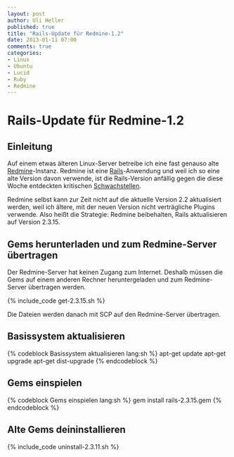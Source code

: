 ```yaml
---
layout: post
author: Uli Heller
published: true
title: "Rails-Update für Redmine-1.2"
date: 2013-01-11 07:00
comments: true
categories: 
- Linux
- Ubuntu
- Lucid
- Ruby
- Redmine
---
```


Rails-Update für Redmine-1.2
============================

Einleitung
----------

Auf einem etwas älteren Linux-Server betreibe ich eine fast genauso alte
[Redmine](http://redmine.org)-Instanz. Redmine ist eine
[Rails](http://rubyonrails.org)-Anwendung und
weil ich so eine alte Version davon verwende, ist die Rails-Version anfällig
gegen die diese Woche entdeckten kritischen 
[Schwachstellen](http://weblog.rubyonrails.org/2013/1/8/Rails-3-2-11-3-1-10-3-0-19-and-2-3-15-have-been-released/).

Redmine selbst kann zur Zeit nicht auf die aktuelle Version 2.2 aktualisiert
werden, weil ich ältere, mit der neuen Version nicht verträgliche Plugins
verwende. Also heißt die Strategie: Redmine beibehalten, Rails aktualisieren
auf Version 2.3.15.

Gems herunterladen und zum Redmine-Server übertragen
----------------------------------------------------

Der Redmine-Server hat keinen Zugang zum Internet. Deshalb müssen die Gems
auf einem anderen Rechner heruntergeladen und zum Redmine-Server übertragen
werden.

{% include_code get-2.3.15.sh %}

Die Dateien werden danach mit SCP auf den Redmine-Server übertragen.

Basissystem aktualisieren
-------------------------

{% codeblock Basissystem aktualisieren lang:sh %}
apt-get update
apt-get upgrade
apt-get dist-upgrade
{% endcodeblock %}

Gems einspielen
---------------

{% codeblock Gems einspielen lang:sh %}
gem install rails-2.3.15.gem
{% endcodeblock %}

Alte Gems deininstallieren
--------------------------

{% include_code uninstall-2.3.11.sh %}
